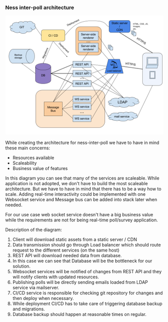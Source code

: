 ### Ness inter-poll architecture

![Architecture preview](https://github.com/michalvankodev/ness-inter-poll/blob/master/assets/architecture-diagram.png)

While creating the architecture for ness-inter-poll we have to have in mind these main concerns:
- Resources available
- Scaleability
- Business value of features

In this diagram you can see that many of the services are scaleable.
While application is not adopted, we don't have to build the most scaleable architecture.
But we have to have in mind that there has to be a way how to scale.
Adding real-time interactivity could be implemented with one Websocket service and Message bus can be added into stack later when needed.

For our use case web socket service doesn't have a big business value while the requirements are not for being real-time poll/survey application.

Description of the diagram:
1. Client will download static assets from a static server / CDN
2. Data transmission should go through Load balancer which should route request to the different services (on the same host)
3. REST API will download needed data from database.
4. In this case we can see that Database will be the bottleneck for our solution. 
5. Websocket services will be notified of changes from REST API and they will notify clients with updated resources.
6. Publishing polls will be directly sending emails loaded from LDAP service via mailserver.
7. CI/CD service is responsible for checking git repository for changes and then deploy when necessary.
8. While deployment CI/CD has to take care of triggering database backup and migrations.
9. Database backup should happen at reasonable times on regular.
